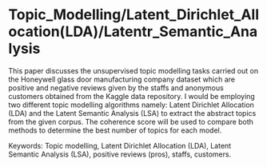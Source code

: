 # Topic_Modelling/Latent_Dirichlet_Allocation(LDA)/Latentr_Semantic_Analysis
This paper discusses the unsupervised topic modelling tasks carried out on the Honeywell glass door manufacturing company dataset which are positive and negative reviews given by the staffs and anonymous customers  obtained from the Kaggle data repository. I would be employing two different topic modelling algorithms namely: Latent Dirichlet Allocation (LDA) and the Latent Semantic Analysis (LSA) to extract the abstract topics from the given corpus. The coherence score will be used to compare both methods to determine the best number of topics for each model. 

Keywords: Topic modelling, Latent Dirichlet Allocation (LDA), Latent Semantic Analysis (LSA), positive reviews (pros), staffs, customers.
